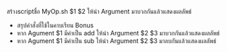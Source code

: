 สร้างscriptชื่อ MyOp.sh $1 $2 ให้นำ Argument มาบวกกันแล้วแสดงผลลัพธ์
- สรุปคำสั่งที่ใช้ในคาบเรียน
Bonus
- หาก Agument $1 มีค่าเป็น add ให้นำ Argument $2 $3 มาบวกกันแล้วแสดงผลลัพธ์ 
- หาก Agument $1 มีค่าเป็น sub ให้นำ Argument $2 $3 มาลบกันแล้วแสดงผลลัพธ์
